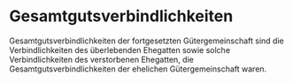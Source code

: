 # Gesamtgutsverbindlichkeiten

Gesamtgutsverbindlichkeiten der fortgesetzten Gütergemeinschaft sind die Verbindlichkeiten des überlebenden Ehegatten sowie solche Verbindlichkeiten des verstorbenen Ehegatten, die Gesamtgutsverbindlichkeiten der ehelichen Gütergemeinschaft waren.